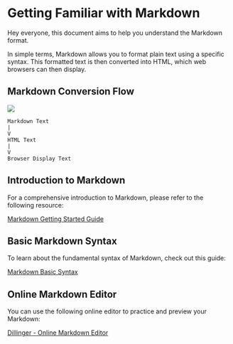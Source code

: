 # Getting Familiar with Markdown

Hey everyone, this document aims to help you understand the Markdown format.

In simple terms, Markdown allows you to format plain text using a specific syntax. This formatted text is then converted into HTML, which web browsers can then display.

## Markdown Conversion Flow
![](https://mdg.imgix.net/assets/images/markdown-flowchart.png?auto=format&fit=clip&q=40&w=1080)

```
Markdown Text
|
V
HTML Text
|
V
Browser Display Text
```

## Introduction to Markdown

For a comprehensive introduction to Markdown, please refer to the following resource:

[Markdown Getting Started Guide](https://www.markdownguide.org/getting-started/)

## Basic Markdown Syntax

To learn about the fundamental syntax of Markdown, check out this guide:

[Markdown Basic Syntax](https://www.markdownguide.org/basic-syntax/)

## Online Markdown Editor

You can use the following online editor to practice and preview your Markdown:

[Dillinger - Online Markdown Editor](https://dillinger.io/)
